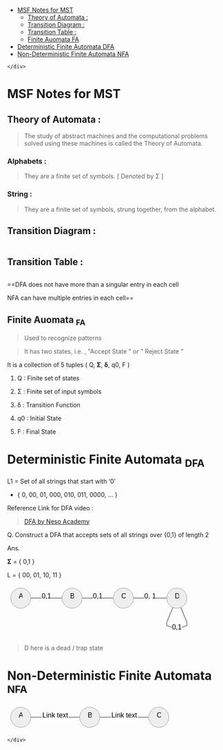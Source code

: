<!DOCTYPE html>
<html>

<head>
  <meta charset="utf-8">
  <meta name="viewport" content="width=device-width, initial-scale=1.0">
  <title>MSF_2_Notes</title>
  <link rel="stylesheet" href="https://stackedit.io/style.css" />
</head>

<body class="stackedit">
  <div class="stackedit__left">
    <div class="stackedit__toc">
      
<ul>
<li><a href="#msf-notes-for-mst">MSF Notes for MST</a>
<ul>
<li><a href="#theory-of-automata-">Theory of Automata :</a></li>
<li><a href="#transition-diagram-">Transition Diagram :</a></li>
<li><a href="#transition-table-">Transition Table :</a></li>
<li><a href="#finite-auomata-fa">Finite Auomata FA</a></li>
</ul>
</li>
<li><a href="#deterministic-finite-automata-dfa">Deterministic Finite Automata DFA</a></li>
<li><a href="#non-deterministic-finite-automata-nfa">Non-Deterministic Finite Automata NFA</a></li>
</ul>

    </div>
  </div>
  <div class="stackedit__right">
    <div class="stackedit__html">
      <title>MSF Notes</title>
<h1 id="msf-notes-for-mst">MSF Notes for MST</h1>
<h2 id="theory-of-automata-">Theory of Automata :</h2>
<blockquote>
<p>The study of abstract machines and the computational problems solved using these machines is called the Theory of Automata.</p>
</blockquote>
<h3 id="alphabets-">Alphabets :</h3>
<blockquote>
<p>They are a finite set of symbols. [ Denoted by Σ ]</p>
</blockquote>
<h3 id="string-">String :</h3>
<blockquote>
<p>They are a finite set of symbols, strung together, from the alphabet.</p>
</blockquote>
<h2 id="transition-diagram-">Transition Diagram :</h2>
<p><img src="https://lh7-us.googleusercontent.com/jyQ8o-cdlzV7QpbtxZu-PDr5WOrTjKpfSz4tf9cryX2bwSj4gf7nJnkl5XZxaRBGALxjP0AHpvfPefbetz1_G7MjV3sIoQj-zbHUkqUil9zfgasMcFdE4bn2BJTQCq8WmLDpM9gyPNgHmBog-yV6mIQ" alt=""></p>
<h2 id="transition-table-">Transition Table :</h2>
<p><img src="https://lh7-us.googleusercontent.com/qWA48m8JmeiD-a4dZwwoUjUIeQSOE34-a_zlJb9XXOluX8405rQr_gAXdKRq6QAszygZ5yT1UwCjXGLw31VpD_60_hYqyZN5qa0u9u4WGcab4iILxrGZdXQUtMpo9_3Ymu9kPWkakES_Mski7Hz4SQo" alt=""></p>
<p>==DFA does not have more than a singular entry in each cell</p>
<p>NFA can have multiple entries in each cell==</p>
<h2 id="finite-auomata-fa">Finite Auomata <sub>FA</sub></h2>
<blockquote>
<p>Used to recognize patterns</p>
</blockquote>
<blockquote>
<p>It has two states, i.e. , "Accept State " or " Reject State "</p>
</blockquote>
<p>It is a collection of 5 tuples ( Q, <strong>Σ</strong>, <strong>δ</strong>, q0, F )</p>
<ol>
<li>
<p>Q : Finite set of states</p>
</li>
<li>
<p>Σ : Finite set of input symbols</p>
</li>
<li>
<p>δ : Transition Function</p>
</li>
<li>
<p>q0 : Initial State</p>
</li>
<li>
<p>F : Final State</p>
</li>
</ol>
<h1 id="deterministic-finite-automata-dfa">Deterministic Finite Automata <sub>DFA</sub></h1>
<p>L1 = Set of all strings that start with ‘0’</p>
<ul>
<li>{ 0, 00, 01, 000, 010, 011, 0000, … }</li>
</ul>
<p>Reference Link for DFA video :</p>
<blockquote>
<p><a href="https://www.youtube.com/watch?v=40i4PKpM0cI">DFA by Neso Academy</a></p>
</blockquote>
<p>Q. Construct a DFA that accepts sets of all strings over {0,1} of length 2</p>
<p>Ans.</p>
<p><strong>Σ</strong> = { 0,1 }</p>
<p>L = { 00, 01, 10, 11 }</p>
<pre class=" language-mermaid"><svg id="mermaid-svg-NleYD7H74XlNUH1u" width="100%" xmlns="http://www.w3.org/2000/svg" xmlns:xlink="http://www.w3.org/1999/xlink" height="124.42500305175781" style="max-width: 425.6625061035156px;" viewBox="0 0 425.6625061035156 124.42500305175781"><style>#mermaid-svg-NleYD7H74XlNUH1u{font-family:"trebuchet ms",verdana,arial,sans-serif;font-size:16px;fill:#000000;}#mermaid-svg-NleYD7H74XlNUH1u .error-icon{fill:#552222;}#mermaid-svg-NleYD7H74XlNUH1u .error-text{fill:#552222;stroke:#552222;}#mermaid-svg-NleYD7H74XlNUH1u .edge-thickness-normal{stroke-width:2px;}#mermaid-svg-NleYD7H74XlNUH1u .edge-thickness-thick{stroke-width:3.5px;}#mermaid-svg-NleYD7H74XlNUH1u .edge-pattern-solid{stroke-dasharray:0;}#mermaid-svg-NleYD7H74XlNUH1u .edge-pattern-dashed{stroke-dasharray:3;}#mermaid-svg-NleYD7H74XlNUH1u .edge-pattern-dotted{stroke-dasharray:2;}#mermaid-svg-NleYD7H74XlNUH1u .marker{fill:#666;stroke:#666;}#mermaid-svg-NleYD7H74XlNUH1u .marker.cross{stroke:#666;}#mermaid-svg-NleYD7H74XlNUH1u svg{font-family:"trebuchet ms",verdana,arial,sans-serif;font-size:16px;}#mermaid-svg-NleYD7H74XlNUH1u .label{font-family:"trebuchet ms",verdana,arial,sans-serif;color:#000000;}#mermaid-svg-NleYD7H74XlNUH1u .cluster-label text{fill:#333;}#mermaid-svg-NleYD7H74XlNUH1u .cluster-label span{color:#333;}#mermaid-svg-NleYD7H74XlNUH1u .label text,#mermaid-svg-NleYD7H74XlNUH1u span{fill:#000000;color:#000000;}#mermaid-svg-NleYD7H74XlNUH1u .node rect,#mermaid-svg-NleYD7H74XlNUH1u .node circle,#mermaid-svg-NleYD7H74XlNUH1u .node ellipse,#mermaid-svg-NleYD7H74XlNUH1u .node polygon,#mermaid-svg-NleYD7H74XlNUH1u .node path{fill:#eee;stroke:#999;stroke-width:1px;}#mermaid-svg-NleYD7H74XlNUH1u .node .label{text-align:center;}#mermaid-svg-NleYD7H74XlNUH1u .node.clickable{cursor:pointer;}#mermaid-svg-NleYD7H74XlNUH1u .arrowheadPath{fill:#333333;}#mermaid-svg-NleYD7H74XlNUH1u .edgePath .path{stroke:#666;stroke-width:1.5px;}#mermaid-svg-NleYD7H74XlNUH1u .flowchart-link{stroke:#666;fill:none;}#mermaid-svg-NleYD7H74XlNUH1u .edgeLabel{background-color:white;text-align:center;}#mermaid-svg-NleYD7H74XlNUH1u .edgeLabel rect{opacity:0.5;background-color:white;fill:white;}#mermaid-svg-NleYD7H74XlNUH1u .cluster rect{fill:hsl(210,66.6666666667%,95%);stroke:#26a;stroke-width:1px;}#mermaid-svg-NleYD7H74XlNUH1u .cluster text{fill:#333;}#mermaid-svg-NleYD7H74XlNUH1u .cluster span{color:#333;}#mermaid-svg-NleYD7H74XlNUH1u div.mermaidTooltip{position:absolute;text-align:center;max-width:200px;padding:2px;font-family:"trebuchet ms",verdana,arial,sans-serif;font-size:12px;background:hsl(-160,0%,93.3333333333%);border:1px solid #26a;border-radius:2px;pointer-events:none;z-index:100;}#mermaid-svg-NleYD7H74XlNUH1u:root{--mermaid-font-family:"trebuchet ms",verdana,arial,sans-serif;}#mermaid-svg-NleYD7H74XlNUH1u flowchart{fill:apa;}</style><g><g class="output"><g class="clusters"></g><g class="edgePaths"><g class="edgePath LS-A LE-B" style="opacity: 1;" id="L-A-B"><path class="path" d="M54.71250057220459,31.356250762939453L91.04375171661377,31.356250762939453L127.37500286102295,31.356250762939453" marker-end="url(https://stackedit.io/app#arrowhead313)" style="fill:none"></path><defs><marker id="arrowhead313" viewBox="0 0 10 10" refX="9" refY="5" markerUnits="strokeWidth" markerWidth="8" markerHeight="6" orient="auto"><path d="M 0 0 L 10 5 L 0 10 z" class="arrowheadPath" style="stroke-width: 1; stroke-dasharray: 1, 0;"></path></marker></defs></g><g class="edgePath LS-B LE-C" style="opacity: 1;" id="L-B-C"><path class="path" d="M174.08750247955322,31.356250762939453L210.4187536239624,31.356250762939453L246.75000476837158,31.356250762939453" marker-end="url(https://stackedit.io/app#arrowhead314)" style="fill:none"></path><defs><marker id="arrowhead314" viewBox="0 0 10 10" refX="9" refY="5" markerUnits="strokeWidth" markerWidth="8" markerHeight="6" orient="auto"><path d="M 0 0 L 10 5 L 0 10 z" class="arrowheadPath" style="stroke-width: 1; stroke-dasharray: 1, 0;"></path></marker></defs></g><g class="edgePath LS-C LE-D" style="opacity: 1;" id="L-C-D"><path class="path" d="M293.46250438690186,31.356250762939453L332.20625591278076,31.356250762939453L370.95000743865967,31.356250762939453" marker-end="url(https://stackedit.io/app#arrowhead315)" style="fill:none"></path><defs><marker id="arrowhead315" viewBox="0 0 10 10" refX="9" refY="5" markerUnits="strokeWidth" markerWidth="8" markerHeight="6" orient="auto"><path d="M 0 0 L 10 5 L 0 10 z" class="arrowheadPath" style="stroke-width: 1; stroke-dasharray: 1, 0;"></path></marker></defs></g><g class="edgePath LS-D LE-D" style="opacity: 1;" id="L-D-D"><path class="path" d="M385.25969490382727,52.889344244999904L370.95000648498535,86.95000139872232L370.95000648498535,95.0093763669332L394.3062572479248,103.06875133514404L417.66250801086426,95.0093763669332L417.66250801086426,86.95000139872232L403.35281959202234,52.889344244999904" marker-end="url(https://stackedit.io/app#arrowhead316)" style="fill:none"></path><defs><marker id="arrowhead316" viewBox="0 0 10 10" refX="9" refY="5" markerUnits="strokeWidth" markerWidth="8" markerHeight="6" orient="auto"><path d="M 0 0 L 10 5 L 0 10 z" class="arrowheadPath" style="stroke-width: 1; stroke-dasharray: 1, 0;"></path></marker></defs></g></g><g class="edgeLabels"><g class="edgeLabel" style="opacity: 1;" transform="translate(91.04375171661377,31.356250762939453)"><g transform="translate(-11.331250190734863,-13.356249809265137)" class="label"><rect rx="0" ry="0" width="22.662500381469727" height="26.712499618530273"></rect><foreignObject width="22.662500381469727" height="26.712499618530273"><div xmlns="http://www.w3.org/1999/xhtml" style="display: inline-block; white-space: nowrap;"><span id="L-L-A-B" class="edgeLabel L-LS-A' L-LE-B">0,1</span></div></foreignObject></g></g><g class="edgeLabel" style="opacity: 1;" transform="translate(210.4187536239624,31.356250762939453)"><g transform="translate(-11.331250190734863,-13.356249809265137)" class="label"><rect rx="0" ry="0" width="22.662500381469727" height="26.712499618530273"></rect><foreignObject width="22.662500381469727" height="26.712499618530273"><div xmlns="http://www.w3.org/1999/xhtml" style="display: inline-block; white-space: nowrap;"><span id="L-L-B-C" class="edgeLabel L-LS-B' L-LE-C">0,1</span></div></foreignObject></g></g><g class="edgeLabel" style="opacity: 1;" transform="translate(332.20625591278076,31.356250762939453)"><g transform="translate(-13.74375057220459,-13.356249809265137)" class="label"><rect rx="0" ry="0" width="27.48750114440918" height="26.712499618530273"></rect><foreignObject width="27.48750114440918" height="26.712499618530273"><div xmlns="http://www.w3.org/1999/xhtml" style="display: inline-block; white-space: nowrap;"><span id="L-L-C-D" class="edgeLabel L-LS-C' L-LE-D">0, 1</span></div></foreignObject></g></g><g class="edgeLabel" style="opacity: 1;" transform="translate(394.3062572479248,103.06875133514404)"><g transform="translate(-11.331250190734863,-13.356249809265137)" class="label"><rect rx="0" ry="0" width="22.662500381469727" height="26.712499618530273"></rect><foreignObject width="22.662500381469727" height="26.712499618530273"><div xmlns="http://www.w3.org/1999/xhtml" style="display: inline-block; white-space: nowrap;"><span id="L-L-D-D" class="edgeLabel L-LS-D' L-LE-D">0,1</span></div></foreignObject></g></g></g><g class="nodes"><g class="node default" style="opacity: 1;" id="flowchart-A-1138" transform="translate(31.356250762939453,31.356250762939453)"><circle x="-14.71875" y="-23.356249809265137" r="23.356249809265137" class="label-container"></circle><g class="label" transform="translate(0,0)"><g transform="translate(-4.71875,-13.356249809265137)"><foreignObject width="9.4375" height="26.712499618530273"><div xmlns="http://www.w3.org/1999/xhtml" style="display: inline-block; white-space: nowrap;">A</div></foreignObject></g></g></g><g class="node default" style="opacity: 1;" id="flowchart-B-1139" transform="translate(150.7312526702881,31.356250762939453)"><circle x="-14.53125" y="-23.356249809265137" r="23.356249809265137" class="label-container"></circle><g class="label" transform="translate(0,0)"><g transform="translate(-4.53125,-13.356249809265137)"><foreignObject width="9.0625" height="26.712499618530273"><div xmlns="http://www.w3.org/1999/xhtml" style="display: inline-block; white-space: nowrap;">B</div></foreignObject></g></g></g><g class="node default" style="opacity: 1;" id="flowchart-C-1140" transform="translate(270.1062545776367,31.356250762939453)"><circle x="-14.787499904632568" y="-23.356249809265137" r="23.356249809265137" class="label-container"></circle><g class="label" transform="translate(0,0)"><g transform="translate(-4.787499904632568,-13.356249809265137)"><foreignObject width="9.574999809265137" height="26.712499618530273"><div xmlns="http://www.w3.org/1999/xhtml" style="display: inline-block; white-space: nowrap;">C</div></foreignObject></g></g></g><g class="node default" style="opacity: 1;" id="flowchart-D-1141" transform="translate(394.3062572479248,31.356250762939453)"><circle x="-14.90625" y="-23.356249809265137" r="23.356249809265137" class="label-container"></circle><g class="label" transform="translate(0,0)"><g transform="translate(-4.90625,-13.356249809265137)"><foreignObject width="9.8125" height="26.712499618530273"><div xmlns="http://www.w3.org/1999/xhtml" style="display: inline-block; white-space: nowrap;">D</div></foreignObject></g></g></g></g></g></g></svg></pre>
<blockquote>
<p>D here is a dead / trap state</p>
</blockquote>
<h1 id="non-deterministic-finite-automata-nfa">Non-Deterministic Finite Automata <sub>NFA</sub></h1>
<pre class=" language-mermaid"><svg id="mermaid-svg-0tue9MDOsrxR9vQp" width="100%" xmlns="http://www.w3.org/2000/svg" xmlns:xlink="http://www.w3.org/1999/xlink" height="62.712501525878906" style="max-width: 383.61248779296875px;" viewBox="0 0 383.61248779296875 62.712501525878906"><style>#mermaid-svg-0tue9MDOsrxR9vQp{font-family:"trebuchet ms",verdana,arial,sans-serif;font-size:16px;fill:#000000;}#mermaid-svg-0tue9MDOsrxR9vQp .error-icon{fill:#552222;}#mermaid-svg-0tue9MDOsrxR9vQp .error-text{fill:#552222;stroke:#552222;}#mermaid-svg-0tue9MDOsrxR9vQp .edge-thickness-normal{stroke-width:2px;}#mermaid-svg-0tue9MDOsrxR9vQp .edge-thickness-thick{stroke-width:3.5px;}#mermaid-svg-0tue9MDOsrxR9vQp .edge-pattern-solid{stroke-dasharray:0;}#mermaid-svg-0tue9MDOsrxR9vQp .edge-pattern-dashed{stroke-dasharray:3;}#mermaid-svg-0tue9MDOsrxR9vQp .edge-pattern-dotted{stroke-dasharray:2;}#mermaid-svg-0tue9MDOsrxR9vQp .marker{fill:#666;stroke:#666;}#mermaid-svg-0tue9MDOsrxR9vQp .marker.cross{stroke:#666;}#mermaid-svg-0tue9MDOsrxR9vQp svg{font-family:"trebuchet ms",verdana,arial,sans-serif;font-size:16px;}#mermaid-svg-0tue9MDOsrxR9vQp .label{font-family:"trebuchet ms",verdana,arial,sans-serif;color:#000000;}#mermaid-svg-0tue9MDOsrxR9vQp .cluster-label text{fill:#333;}#mermaid-svg-0tue9MDOsrxR9vQp .cluster-label span{color:#333;}#mermaid-svg-0tue9MDOsrxR9vQp .label text,#mermaid-svg-0tue9MDOsrxR9vQp span{fill:#000000;color:#000000;}#mermaid-svg-0tue9MDOsrxR9vQp .node rect,#mermaid-svg-0tue9MDOsrxR9vQp .node circle,#mermaid-svg-0tue9MDOsrxR9vQp .node ellipse,#mermaid-svg-0tue9MDOsrxR9vQp .node polygon,#mermaid-svg-0tue9MDOsrxR9vQp .node path{fill:#eee;stroke:#999;stroke-width:1px;}#mermaid-svg-0tue9MDOsrxR9vQp .node .label{text-align:center;}#mermaid-svg-0tue9MDOsrxR9vQp .node.clickable{cursor:pointer;}#mermaid-svg-0tue9MDOsrxR9vQp .arrowheadPath{fill:#333333;}#mermaid-svg-0tue9MDOsrxR9vQp .edgePath .path{stroke:#666;stroke-width:1.5px;}#mermaid-svg-0tue9MDOsrxR9vQp .flowchart-link{stroke:#666;fill:none;}#mermaid-svg-0tue9MDOsrxR9vQp .edgeLabel{background-color:white;text-align:center;}#mermaid-svg-0tue9MDOsrxR9vQp .edgeLabel rect{opacity:0.5;background-color:white;fill:white;}#mermaid-svg-0tue9MDOsrxR9vQp .cluster rect{fill:hsl(210,66.6666666667%,95%);stroke:#26a;stroke-width:1px;}#mermaid-svg-0tue9MDOsrxR9vQp .cluster text{fill:#333;}#mermaid-svg-0tue9MDOsrxR9vQp .cluster span{color:#333;}#mermaid-svg-0tue9MDOsrxR9vQp div.mermaidTooltip{position:absolute;text-align:center;max-width:200px;padding:2px;font-family:"trebuchet ms",verdana,arial,sans-serif;font-size:12px;background:hsl(-160,0%,93.3333333333%);border:1px solid #26a;border-radius:2px;pointer-events:none;z-index:100;}#mermaid-svg-0tue9MDOsrxR9vQp:root{--mermaid-font-family:"trebuchet ms",verdana,arial,sans-serif;}#mermaid-svg-0tue9MDOsrxR9vQp flowchart{fill:apa;}</style><g><g class="output"><g class="clusters"></g><g class="edgePaths"><g class="edgePath LS-A LE-B" style="opacity: 1;" id="L-A-B"><path class="path" d="M54.71250057220459,31.356250762939453L111.58125114440918,31.356250762939453L168.45000171661377,31.356250762939453" marker-end="url(https://stackedit.io/app#arrowhead317)" style="fill:none"></path><defs><marker id="arrowhead317" viewBox="0 0 10 10" refX="9" refY="5" markerUnits="strokeWidth" markerWidth="8" markerHeight="6" orient="auto"><path d="M 0 0 L 10 5 L 0 10 z" class="arrowheadPath" style="stroke-width: 1; stroke-dasharray: 1, 0;"></path></marker></defs></g><g class="edgePath LS-B LE-C" style="opacity: 1;" id="L-B-C"><path class="path" d="M215.16250133514404,31.356250762939453L272.03125190734863,31.356250762939453L328.9000024795532,31.356250762939453" marker-end="url(https://stackedit.io/app#arrowhead318)" style="fill:none"></path><defs><marker id="arrowhead318" viewBox="0 0 10 10" refX="9" refY="5" markerUnits="strokeWidth" markerWidth="8" markerHeight="6" orient="auto"><path d="M 0 0 L 10 5 L 0 10 z" class="arrowheadPath" style="stroke-width: 1; stroke-dasharray: 1, 0;"></path></marker></defs></g></g><g class="edgeLabels"><g class="edgeLabel" style="opacity: 1;" transform="translate(111.58125114440918,31.356250762939453)"><g transform="translate(-31.868749618530273,-13.356249809265137)" class="label"><rect rx="0" ry="0" width="63.73749923706055" height="26.712499618530273"></rect><foreignObject width="63.73749923706055" height="26.712499618530273"><div xmlns="http://www.w3.org/1999/xhtml" style="display: inline-block; white-space: nowrap;"><span id="L-L-A-B" class="edgeLabel L-LS-A' L-LE-B">Link text</span></div></foreignObject></g></g><g class="edgeLabel" style="opacity: 1;" transform="translate(272.03125190734863,31.356250762939453)"><g transform="translate(-31.868749618530273,-13.356249809265137)" class="label"><rect rx="0" ry="0" width="63.73749923706055" height="26.712499618530273"></rect><foreignObject width="63.73749923706055" height="26.712499618530273"><div xmlns="http://www.w3.org/1999/xhtml" style="display: inline-block; white-space: nowrap;"><span id="L-L-B-C" class="edgeLabel L-LS-B' L-LE-C">Link text</span></div></foreignObject></g></g></g><g class="nodes"><g class="node default" style="opacity: 1;" id="flowchart-A-1147" transform="translate(31.356250762939453,31.356250762939453)"><circle x="-14.71875" y="-23.356249809265137" r="23.356249809265137" class="label-container"></circle><g class="label" transform="translate(0,0)"><g transform="translate(-4.71875,-13.356249809265137)"><foreignObject width="9.4375" height="26.712499618530273"><div xmlns="http://www.w3.org/1999/xhtml" style="display: inline-block; white-space: nowrap;">A</div></foreignObject></g></g></g><g class="node default" style="opacity: 1;" id="flowchart-B-1148" transform="translate(191.8062515258789,31.356250762939453)"><circle x="-14.53125" y="-23.356249809265137" r="23.356249809265137" class="label-container"></circle><g class="label" transform="translate(0,0)"><g transform="translate(-4.53125,-13.356249809265137)"><foreignObject width="9.0625" height="26.712499618530273"><div xmlns="http://www.w3.org/1999/xhtml" style="display: inline-block; white-space: nowrap;">B</div></foreignObject></g></g></g><g class="node default" style="opacity: 1;" id="flowchart-C-1149" transform="translate(352.25625228881836,31.356250762939453)"><circle x="-14.787499904632568" y="-23.356249809265137" r="23.356249809265137" class="label-container"></circle><g class="label" transform="translate(0,0)"><g transform="translate(-4.787499904632568,-13.356249809265137)"><foreignObject width="9.574999809265137" height="26.712499618530273"><div xmlns="http://www.w3.org/1999/xhtml" style="display: inline-block; white-space: nowrap;">C</div></foreignObject></g></g></g></g></g></g></svg></pre>

    </div>
  </div>
</body>

</html>
